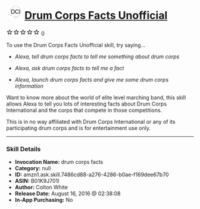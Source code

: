 # &nbsp;<img src="skill_icon" alt="Drum Corps Facts Unofficial icon" width="36"> [Drum Corps Facts Unofficial](http://alexa.amazon.com/#skills/amzn1.ask.skill.7486cd88-a276-4286-b0ae-f169dee67b70)
![0 stars](../../images/ic_star_border_black_18dp_1x.png)![0 stars](../../images/ic_star_border_black_18dp_1x.png)![0 stars](../../images/ic_star_border_black_18dp_1x.png)![0 stars](../../images/ic_star_border_black_18dp_1x.png)![0 stars](../../images/ic_star_border_black_18dp_1x.png) 0

To use the Drum Corps Facts Unofficial skill, try saying...

* *Alexa, tell drum corps facts to tell me something about drum corps*

* *Alexa, ask drum corps facts to tell me a fact*

* *Alexa, launch drum corps facts and give me some drum corps information*

Want to know more about the world of elite level marching band, this skill allows Alexa to tell you lots of interesting facts about Drum Corps International and the corps that compete in those competitions. 

This is in no way affiliated with Drum Corps International or any of its participating drum corps and is for entertainment use only.

***

### Skill Details

* **Invocation Name:** drum corps facts
* **Category:** null
* **ID:** amzn1.ask.skill.7486cd88-a276-4286-b0ae-f169dee67b70
* **ASIN:** B01K9J701I
* **Author:** Colton White
* **Release Date:** August 16, 2016 @ 02:38:08
* **In-App Purchasing:** No
